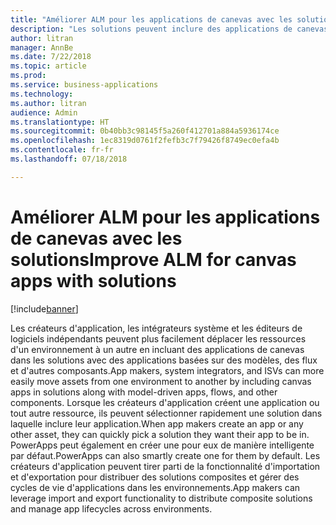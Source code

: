 ```yaml
---
title: "Améliorer ALM pour les applications de canevas avec les solutions"
description: "Les solutions peuvent inclure des applications de canevas avec des applications basées sur des modèles, des flux et d'autres composants."
author: litran
manager: AnnBe
ms.date: 7/22/2018
ms.topic: article
ms.prod: 
ms.service: business-applications
ms.technology: 
ms.author: litran
audience: Admin
ms.translationtype: HT
ms.sourcegitcommit: 0b40bb3c98145f5a260f412701a884a5936174ce
ms.openlocfilehash: 1ec8319d0761f2fefb3c7f79426f8749ec0efa4b
ms.contentlocale: fr-fr
ms.lasthandoff: 07/18/2018

---
```

# <a name="improve-alm-for-canvas-apps-with-solutions"></a><span data-ttu-id="535c7-103">Améliorer ALM pour les applications de canevas avec les solutions</span><span class="sxs-lookup"><span data-stu-id="535c7-103">Improve ALM for canvas apps with solutions</span></span>


[!include[banner](../../includes/banner.md)]

<span data-ttu-id="535c7-104">Les créateurs d'application, les intégrateurs système et les éditeurs de logiciels indépendants peuvent plus facilement déplacer les ressources d'un environnement à un autre en incluant des applications de canevas dans les solutions avec des applications basées sur des modèles, des flux et d'autres composants.</span><span class="sxs-lookup"><span data-stu-id="535c7-104">App makers, system integrators, and ISVs can more easily move assets from one environment to another by including canvas apps in solutions along with model-driven apps, flows, and other components.</span></span> <span data-ttu-id="535c7-105">Lorsque les créateurs d'application créent une application ou tout autre ressource, ils peuvent sélectionner rapidement une solution dans laquelle inclure leur application.</span><span class="sxs-lookup"><span data-stu-id="535c7-105">When app makers create an app or any other asset, they can quickly pick a solution they want their app to be in.</span></span> <span data-ttu-id="535c7-106">PowerApps peut également en créer une pour eux de manière intelligente par défaut.</span><span class="sxs-lookup"><span data-stu-id="535c7-106">PowerApps can also smartly create one for them by default.</span></span> <span data-ttu-id="535c7-107">Les créateurs d'application peuvent tirer parti de la fonctionnalité d'importation et d'exportation pour distribuer des solutions composites et gérer des cycles de vie d'applications dans les environnements.</span><span class="sxs-lookup"><span data-stu-id="535c7-107">App makers can leverage import and export functionality to distribute composite solutions and manage app lifecycles across environments.</span></span>

